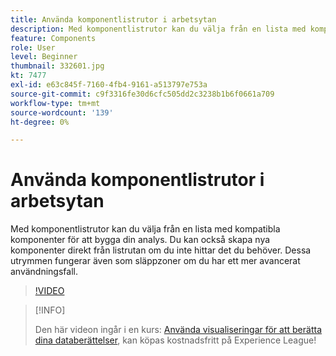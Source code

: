 ```yaml
---
title: Använda komponentlistrutor i arbetsytan
description: Med komponentlistrutor kan du välja från en lista med kompatibla komponenter för att bygga din analys. Du kan också skapa nya komponenter direkt från listrutan om du inte hittar det du behöver. Dessa utrymmen fungerar även som släppzoner om du har ett mer avancerat användningsfall.
feature: Components
role: User
level: Beginner
thumbnail: 332601.jpg
kt: 7477
exl-id: e63c845f-7160-4fb4-9161-a513797e753a
source-git-commit: c9f3316fe30d6cfc505dd2c3238b1b6f0661a709
workflow-type: tm+mt
source-wordcount: '139'
ht-degree: 0%

---
```


# Använda komponentlistrutor i arbetsytan

Med komponentlistrutor kan du välja från en lista med kompatibla komponenter för att bygga din analys. Du kan också skapa nya komponenter direkt från listrutan om du inte hittar det du behöver. Dessa utrymmen fungerar även som släppzoner om du har ett mer avancerat användningsfall.

>[!VIDEO](https://video.tv.adobe.com/v/332601/?quality=12&learn=on)

>[!INFO]
>
> Den här videon ingår i en kurs: [Använda visualiseringar för att berätta dina databerättelser](https://experienceleague.adobe.com/?recommended=Analytics-U-1-2021.1.visualizations), kan köpas kostnadsfritt på Experience League!
